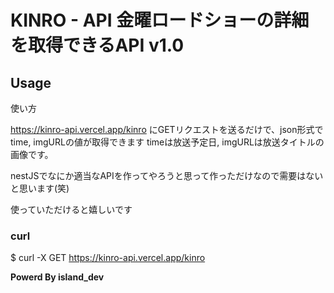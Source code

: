 # KINRO - API 金曜ロードショーの詳細を取得できるAPI v1.0

## Usage
使い方

https://kinro-api.vercel.app/kinro
にGETリクエストを送るだけで、json形式でtime, imgURLの値が取得できます
timeは放送予定日, imgURLは放送タイトルの画像です。

nestJSでなにか適当なAPIを作ってやろうと思って作っただけなので需要はないと思います(笑)

使っていただけると嬉しいです

### curl
$ curl -X GET https://kinro-api.vercel.app/kinro

**Powerd By island_dev**
